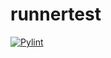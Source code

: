 # runnertest

[![Pylint](https://github.com/hosseinkhaledi/runnertest/actions/workflows/pylint.yml/badge.svg)](https://github.com/hosseinkhaledi/runnertest/actions/workflows/pylint.yml)